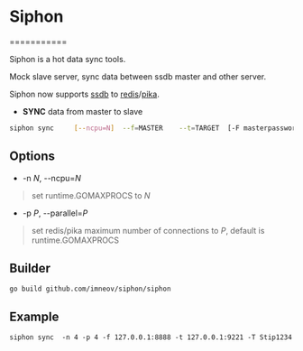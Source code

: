 # Siphon 
===========

Siphon is a hot data sync tools.

Mock slave server, sync data between ssdb master and other server.

Siphon now supports [ssdb](https://github.com/ideawu/ssdb) to [redis](https://github.com/antirez/redis)/[pika](https://github.com/Qihoo360/pika).

* **SYNC** data from master to slave

```sh
siphon sync     [--ncpu=N]  --f=MASTER    --t=TARGET  [-F masterpassword] [-T targetpassword]
```

Options
-------
+ -n _N_, --ncpu=_N_

> set runtime.GOMAXPROCS to _N_

+ -p _P_, --parallel=_P_

> set redis/pika maximum number of connections to _P_, default is runtime.GOMAXPROCS

Builder
-------
```
go build github.com/imneov/siphon/siphon
```

Example
-------
```
siphon sync  -n 4 -p 4 -f ﻿127.0.0.1:8888 -t 127.0.0.1:9221 -T Stip1234 
```